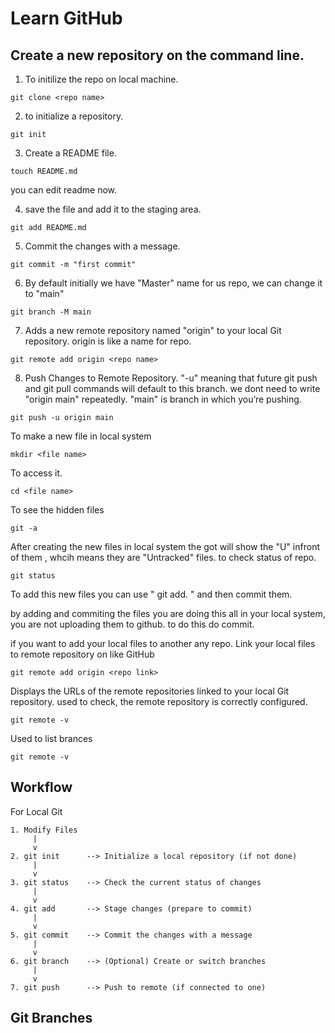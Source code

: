 # Learn GitHub

## Create a new repository on the command line.

1. To initilize the repo on local machine.
```
git clone <repo name>
```

2. to initialize a repository.
```
git init
```

3. Create a README file.
```
touch README.md
```
you can edit readme now.

4. save the file and add it to the staging area.

```
git add README.md
```

5. Commit the changes with a message.
```
git commit -m "first commit"
```

6. By default initially we have "Master" name for us repo, we can change it to "main"
```
git branch -M main
```

7. Adds a new remote repository named "origin" to your local Git repository. origin is like a name for repo.
```
git remote add origin <repo name>
```

8. Push Changes to Remote Repository. "-u" meaning that future git push and git pull commands will default to this branch. we dont need to write "origin main" repeatedly. "main" is branch in which you’re pushing.
```
git push -u origin main
```


To make a new file in local system 
```
mkdir <file name>
```

To access it.
```
cd <file name>
```

To see the hidden files
```
git -a
```

After creating the new files in local system the got will show the "U" infront of them , whcih means they are "Untracked" files.
to check status of repo.
```
git status
```

To add this new files you can use " git add. " and then commit them.

by adding and commiting the files you are doing this all in your local system, you are not uploading them to github. to do this do commit.

if you want to add your local files to another any repo. Link your local files to remote repository on like GitHub 
```
git remote add origin <repo link>
```

Displays the URLs of the remote repositories linked to your local Git repository. used to check, the remote repository is correctly configured.
```
git remote -v
```

Used to list brances
```
git remote -v
```

## Workflow
For Local Git
```
1. Modify Files
     |
     v
2. git init      --> Initialize a local repository (if not done)
     |
     v
3. git status    --> Check the current status of changes
     |
     v
4. git add       --> Stage changes (prepare to commit)
     |
     v
5. git commit    --> Commit the changes with a message
     |
     v
6. git branch    --> (Optional) Create or switch branches
     |
     v
7. git push      --> Push to remote (if connected to one)
```

## Git Branches
